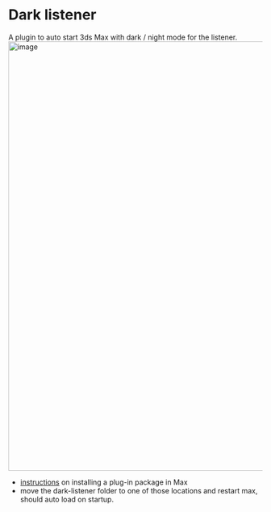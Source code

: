 # Dark listener
A plugin to auto start 3ds Max with dark / night mode for the listener.
<img width="852" alt="image" src="https://user-images.githubusercontent.com/3758308/228204597-c50fcdaa-36ee-412c-9dd9-bf0bee35f8a7.png">

- [instructions](https://help.autodesk.com/view/MAXDEV/2023/ENU/?guid=packaging_plugins) on installing a plug-in package in Max
- move the dark-listener folder to one of those locations and restart max, should auto load on startup.

